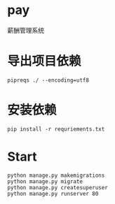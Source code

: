# pay
薪酬管理系统

# 导出项目依赖

```bush
pipreqs ./ --encoding=utf8
```

# 安装依赖
```bush
pip install -r requriements.txt
```

# Start

```bush
python manage.py makemigrations
python manage.py migrate
python manage.py createsuperuser
python manage.py runserver 80
```